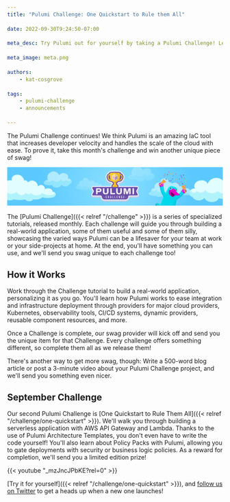 ```yaml
---
title: "Pulumi Challenge: One Quickstart to Rule them All"

date: 2022-09-30T9:24:50-07:00

meta_desc: Try Pulumi out for yourself by taking a Pulumi Challenge! Learn how it works, and get super secret swag in return.

meta_image: meta.png

authors:
    - kat-cosgrove

tags:
    - pulumi-challenge
    - announcements

---
```


The Pulumi Challenge continues! We think Pulumi is an amazing IaC tool that increases developer velocity and handles the scale of the cloud with ease. To prove it, take this month's challenge and win another unique piece of swag!

<!--more-->

![Pulumi Challenge banner image](challenge_banner.png)

The [Pulumi Challenge]({{< relref "/challenge" >}}) is a series of specialized tutorials, released monthly. Each challenge will guide you through building a real-world application, some of them useful and some of them silly, showcasing the varied ways Pulumi can be a lifesaver for your team at work or your side-projects at home. At the end, you'll have something you can use, and we'll send you swag unique to each challenge too!

## How it Works

Work through the Challenge tutorial to build a real-world application, personalizing it as you go. You'll learn how Pulumi works to ease integration and infrastructure deployment through providers for major cloud providers, Kubernetes, observability tools, CI/CD systems, dynamic providers, reusable component resources, and more.

Once a Challenge is complete, our swag provider will kick off and send you the unique item for that Challenge. Every challenge offers something different, so complete them all as we release them!

There's another way to get more swag, though: Write a 500-word blog article or post a 3-minute video about your Pulumi Challenge project, and we'll send you something even nicer.

## September Challenge

Our second Pulumi Challenge is [One Quickstart to Rule Them All]({{< relref "/challenge/one-quickstart" >}}). We'll walk you through building a serverless application with AWS API Gateway and Lambda. Thanks to the use of Pulumi Architecture Templates, you don't even have to write the code yourself! You'll also learn about Policy Packs with Pulumi, allowing you to gate deployments with security or business logic policies. As a reward for completion, we'll send you a limited edition prize!

{{< youtube "_mzJncJPbKE?rel=0" >}}

[Try it for yourself]({{< relref "/challenge/one-quickstart" >}}), and [follow us on Twitter](https://twitter.com/pulumicorp) to get a heads up when a new one launches!
